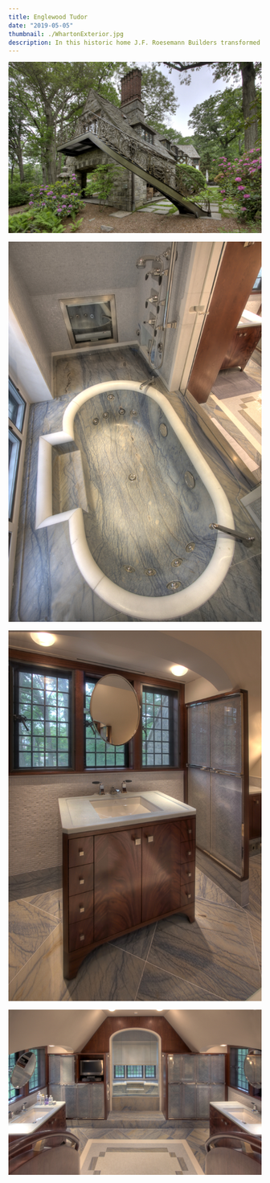 ```yaml
---
title: Englewood Tudor
date: "2019-05-05"
thumbnail: ./WhartonExterior.jpg
description: In this historic home J.F. Roesemann Builders transformed an unfinished space into a luxurious Master Bathroom. This bathroom features a hand carved solid Azul Macauba stone tub and the introduction of a custom curved iron staircase for direct access to the tub from the pool and spa. Other improvements to the home included the fabrication and installation of custom insulated windows to improve the energy performance of the mansion.
---
```


![Clean lines](./Whartonexteriorstair.jpg)

![Clean lines](./Whartonbathtub.jpg)

![Clean lines](./Whartonvanity.jpg)

![Clean lines](./Whartonbath.jpg)

